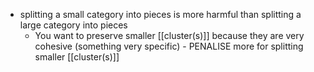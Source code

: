- splitting a small category into pieces is more harmful than splitting a large category into pieces
	- You want to preserve smaller [[cluster(s)]] because they are very cohesive (something very specific) - PENALISE more for splitting smaller [[cluster(s)]]